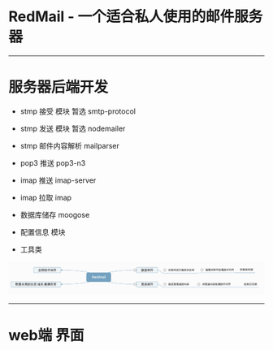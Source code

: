 # RedMail - 一个适合私人使用的邮件服务器
---
# 服务器后端开发
- stmp 接受 模块 暂选 smtp-protocol
- stmp 发送 模块 暂选 nodemailer
- stmp 邮件内容解析 mailparser
- pop3 推送 pop3-n3
- imap 推送 imap-server
- imap 拉取 imap
- 数据库储存 moogose

- 配置信息 模块
- 工具类

![plan](./RedMail-plan.png)

---

# web端 界面
